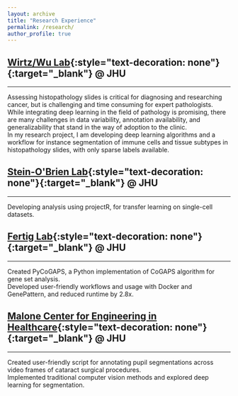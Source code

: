 ```yaml
---
layout: archive
title: "Research Experience"
permalink: /research/
author_profile: true
---
```



## [Wirtz/Wu Lab](https://wirtzlab.johnshopkins.edu/){:style="text-decoration: none"}{:target="_blank"} @ JHU 
---

Assessing histopathology slides is critical for diagnosing and researching cancer, but is challenging and time consuming for expert pathologists. While integrating deep learning in the field of pathology is promising, there are many challenges in data variability, annotation availability, and generalizability that stand in the way of adoption to the clinic.  
In my research project, I am developing deep learning algorithms and a workflow for instance segmentation of immune cells and tissue subtypes in histopathology slides, with only sparse labels available.   


## [Stein-O'Brien Lab](http://www.steinobrienlab.org/){:style="text-decoration: none"}{:target="_blank"} @ JHU 
---

Developing analysis using projectR, for transfer learning on single-cell datasets.  


## [Fertig Lab](https://fertiglab.com/){:style="text-decoration: none"}{:target="_blank"} @ JHU 
---

Created PyCoGAPS, a Python implementation of CoGAPS algorithm for gene set analysis.  
Developed user-friendly workflows and usage with Docker and GenePattern, and reduced runtime by 2.8x.


## [Malone Center for Engineering in Healthcare](https://malonecenter.jhu.edu/){:style="text-decoration: none"}{:target="_blank"} @ JHU 
---

Created user-friendly script for annotating pupil segmentations across video frames of cataract surgical procedures.  
Implemented traditional computer vision methods and explored deep learning for segmentation.  
